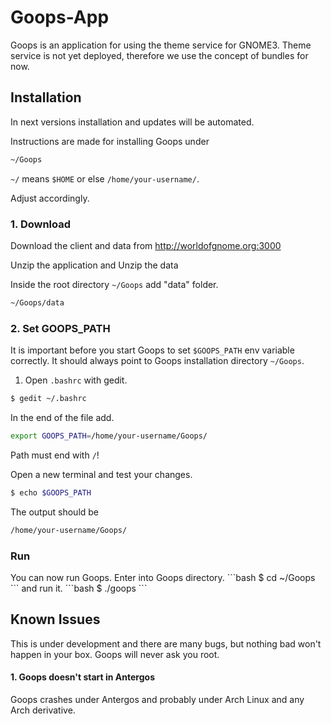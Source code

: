 <h1>Goops-App</h1>


Goops is an application for using the theme service for GNOME3. Theme service is not yet deployed, therefore we use the concept of bundles for now.



<h2>Installation</h2>

In next versions installation and updates will be automated. 

Instructions are made for installing Goops under

```bash
~/Goops
```
`~/` means `$HOME` or else `/home/your-username/`.  

Adjust accordingly.

<h3>1. Download</h3>

Download the client and data from http://worldofgnome.org:3000

Unzip the application and Unzip the data

Inside the root directory `~/Goops` add "data" folder.
```bash
~/Goops/data
```

<h3>2. Set GOOPS_PATH</h3>

It is important before you start Goops to set `$GOOPS_PATH` env variable correctly. It should always point to Goops installation directory `~/Goops`.

1. Open `.bashrc` with gedit.
```bash
$ gedit ~/.bashrc
```

In the end of the file add.
```bash
export GOOPS_PATH=/home/your-username/Goops/
```
Path must end with `/`!

Open a new terminal and test your changes.
```bash
$ echo $GOOPS_PATH
```
The output should be
```bash
/home/your-username/Goops/
```

<h3>Run</h3>
You can now run Goops. Enter into Goops directory.
```bash
$ cd ~/Goops
```
and run it.
```bash
$ ./goops
```
<h2>Known Issues</h2>

This is under development and there are many bugs, but nothing bad won't happen in your box. Goops will never ask you root. 

<h4>1. Goops doesn't start in Antergos</h4>

Goops crashes under Antergos and probably under Arch Linux and any Arch derivative.




